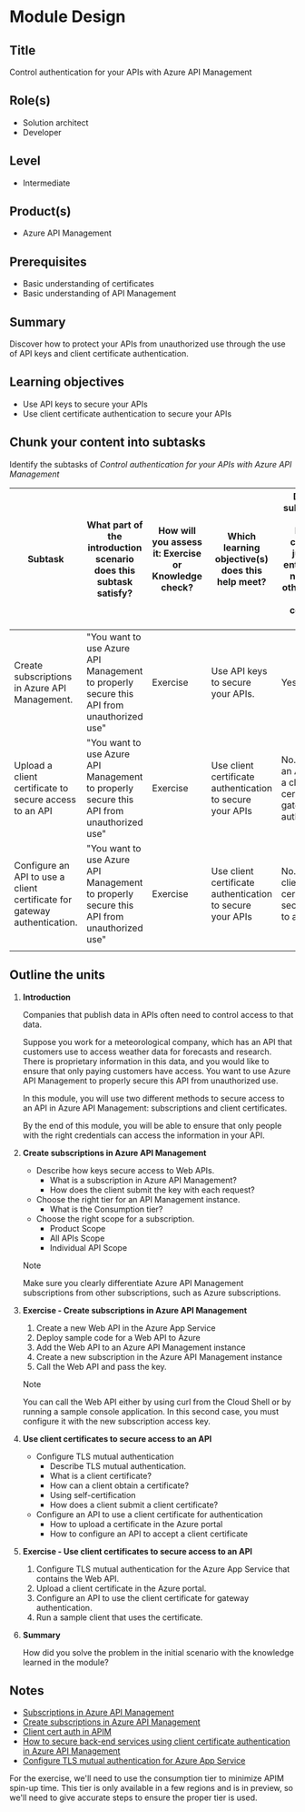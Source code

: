 # Module Design

## Title

Control authentication for your APIs with Azure API Management

## Role(s)

- Solution architect
- Developer

## Level

- Intermediate

## Product(s)

- Azure API Management

## Prerequisites

- Basic understanding of certificates
- Basic understanding of API Management

## Summary

Discover how to protect your APIs from unauthorized use through the use of API keys and client certificate authentication.

## Learning objectives

- Use API keys to secure your APIs
- Use client certificate authentication to secure your APIs

## Chunk your content into subtasks

Identify the subtasks of *Control authentication for your APIs with Azure API Management*

| Subtask | What part of the introduction scenario does this subtask satisfy? | How will you assess it: **Exercise or Knowledge check**? | Which learning objective(s) does this help meet? | Does the subtask have enough learning content to justify an entire unit? If not, which other subtask will you combine it with? |
| ---- |---|---|---|---|
| Create subscriptions in Azure API Management. | "You want to use Azure API Management to properly secure this API from unauthorized use" | Exercise | Use API keys to secure your APIs. | Yes. |
| Upload a client certificate to secure access to an API | "You want to use Azure API Management to properly secure this API from unauthorized use" | Exercise | Use client certificate authentication to secure your APIs | No. Configure an API to use a client certificate for gateway authentication. |
| Configure an API to use a client certificate for gateway authentication. | "You want to use Azure API Management to properly secure this API from unauthorized use" | Exercise | Use client certificate authentication to secure your APIs | No. Upload a client certificate to secure access to an API. |
||||||

## Outline the units

1. **Introduction**

    Companies that publish data in APIs often need to control access to that data.

    Suppose you work for a meteorological company, which has an API that customers use to access weather data for forecasts and research. There is proprietary information in this data, and you would like to ensure that only paying customers have access. You want to use Azure API Management to properly secure this API from unauthorized use.

    In this module, you will use two different methods to secure access to an API in Azure API Management: subscriptions and client certificates.

    By the end of this module, you will be able to ensure that only people with the right credentials can access the information in your API.

1. **Create subscriptions in Azure API Management**

    - Describe how keys secure access to Web APIs.
        - What is a subscription in Azure API Management?
        - How does the client submit the key with each request?
    - Choose the right tier for an API Management instance.
        - What is the Consumption tier?
    - Choose the right scope for a subscription.
        - Product Scope
        - All APIs Scope
        - Individual API Scope

    > [!NOTE]
    > Make sure you clearly differentiate Azure API Management subscriptions from other subscriptions, such as Azure subscriptions.

1. **Exercise - Create subscriptions in Azure API Management**

    1. Create a new Web API in the Azure App Service
    1. Deploy sample code for a Web API to Azure
    1. Add the Web API to an Azure API Management instance
    1. Create a new subscription in the Azure API Management instance
    1. Call the Web API and pass the key.

    > [!NOTE]
    > You can call the Web API either by using curl from the Cloud Shell or by running a sample console application. In this second case, you must configure it with the new subscription access key.

1. **Use client certificates to secure access to an API**

    - Configure TLS mutual authentication
        - Describe TLS mutual authentication.
        - What is a client certificate?
        - How can a client obtain a certificate?
        - Using self-certification
        - How does a client submit a client certificate?
    - Configure an API to use a client certificate for authentication
        - How to upload a certificate in the Azure portal
        - How to configure an API to accept a client certificate

1. **Exercise - Use client certificates to secure access to an API**

    1. Configure TLS mutual authentication for the Azure App Service that contains the Web API.
    1. Upload a client certificate in the Azure portal.
    1. Configure an API to use the client certificate for gateway authentication.
    1. Run a sample client that uses the certificate.

1. **Summary**

    How did you solve the problem in the initial scenario with the knowledge learned in the module?

## Notes

- [Subscriptions in Azure API Management](https://docs.microsoft.com/azure/api-management/api-management-subscriptions)
- [Create subscriptions in Azure API Management](https://docs.microsoft.com/azure/api-management/api-management-howto-create-subscriptions)
- [Client cert auth in APIM](https://docs.microsoft.com/azure/api-management/api-management-howto-mutual-certificates-for-clients)
- [How to secure back-end services using client certificate authentication in Azure API Management](https://docs.microsoft.com/en-gb/azure/api-management/api-management-howto-mutual-certificates)
- [Configure TLS mutual authentication for Azure App Service](https://docs.microsoft.com/en-gb/azure/app-service/app-service-web-configure-tls-mutual-auth)

For the exercise, we'll need to use the consumption tier to minimize APIM spin-up time. This tier is only available in a few regions and is in preview, so we'll need to give accurate steps to ensure the proper tier is used.
